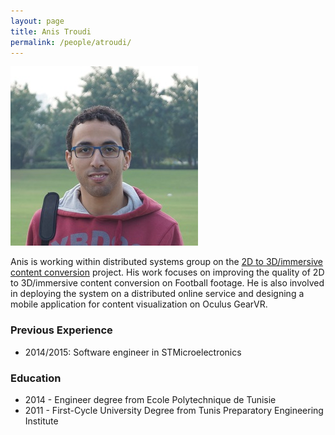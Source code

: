 ```yaml
---
layout: page
title: Anis Troudi
permalink: /people/atroudi/
---
```

![atroudi](/people/atroudi/anis.jpg)


Anis is working within distributed systems group on the [2D to 3D/immersive content conversion](/projects/multimedia/) project. His work focuses on improving the quality of 2D to 3D/immersive content conversion on Football footage. He is also involved in deploying the system on a distributed online service and designing a mobile application for content visualization on Oculus GearVR.


### Previous Experience
- 2014/2015: Software engineer in STMicroelectronics


### Education
- 2014 - Engineer degree from Ecole Polytechnique de Tunisie
- 2011 - First-Cycle University Degree from Tunis Preparatory Engineering Institute 




